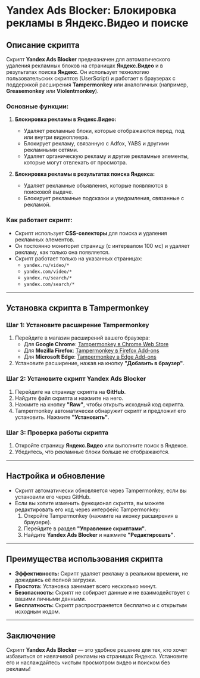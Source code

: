 # **Yandex Ads Blocker: Блокировка рекламы в Яндекс.Видео и поиске**

## **Описание скрипта**

Скрипт **Yandex Ads Blocker** предназначен для автоматического удаления рекламных блоков на страницах **Яндекс.Видео** и в результатах поиска **Яндекс**. Он использует технологию пользовательских скриптов (UserScript) и работает в браузерах с поддержкой расширения **Tampermonkey** или аналогичных (например, **Greasemonkey** или **Violentmonkey**).

### **Основные функции:**
1. **Блокировка рекламы в Яндекс.Видео:**
   - Удаляет рекламные блоки, которые отображаются перед, под или внутри видеоплеера.
   - Блокирует рекламу, связанную с Adfox, YABS и другими рекламными сетями.
   - Удаляет органическую рекламу и другие рекламные элементы, которые могут отвлекать от просмотра.

2. **Блокировка рекламы в результатах поиска Яндекса:**
   - Удаляет рекламные объявления, которые появляются в поисковой выдаче.
   - Блокирует рекламные подсказки и уведомления, связанные с рекламой.

### **Как работает скрипт:**
- Скрипт использует **CSS-селекторы** для поиска и удаления рекламных элементов.
- Он постоянно мониторит страницу (с интервалом 100 мс) и удаляет рекламу, как только она появляется.
- Скрипт работает только на указанных страницах:
  - `yandex.ru/video/*`
  - `yandex.com/video/*`
  - `yandex.ru/search/*`
  - `yandex.com/search/*`

---

## **Установка скрипта в Tampermonkey**

### **Шаг 1: Установите расширение Tampermonkey**
1. Перейдите в магазин расширений вашего браузера:
   - Для **Google Chrome**: [Tampermonkey в Chrome Web Store](https://chrome.google.com/webstore/detail/tampermonkey/dhdgffkkebhmkfjojejmpbldmpobfkfo)
   - Для **Mozilla Firefox**: [Tampermonkey в Firefox Add-ons](https://addons.mozilla.org/ru/firefox/addon/tampermonkey/)
   - Для **Microsoft Edge**: [Tampermonkey в Edge Add-ons](https://microsoftedge.microsoft.com/addons/detail/tampermonkey/dhdgffkkebhmkfjojejmpbldmpobfkfo)
2. Установите расширение, нажав на кнопку **"Добавить в браузер"**.

### **Шаг 2: Установите скрипт Yandex Ads Blocker**
1. Перейдите на страницу скрипта на **GitHub**.
2. Найдите файл скрипта и нажмите на него.
3. Нажмите на кнопку **"Raw"**, чтобы открыть исходный код скрипта.
4. Tampermonkey автоматически обнаружит скрипт и предложит его установить. Нажмите **"Установить"**.

### **Шаг 3: Проверка работы скрипта**
1. Откройте страницу **Яндекс.Видео** или выполните поиск в Яндексе.
2. Убедитесь, что рекламные блоки больше не отображаются.

---

## **Настройка и обновление**
- Скрипт автоматически обновляется через Tampermonkey, если вы установили его через GitHub.
- Если вы хотите изменить функционал скрипта, вы можете редактировать его код через интерфейс Tampermonkey:
  1. Откройте Tampermonkey (нажмите на иконку расширения в браузере).
  2. Перейдите в раздел **"Управление скриптами"**.
  3. Найдите **Yandex Ads Blocker** и нажмите **"Редактировать"**.

---

## **Преимущества использования скрипта**
- **Эффективность:** Скрипт удаляет рекламу в реальном времени, не дожидаясь её полной загрузки.
- **Простота:** Установка занимает всего несколько минут.
- **Безопасность:** Скрипт не собирает данные и не взаимодействует с вашими личными данными.
- **Бесплатность:** Скрипт распространяется бесплатно и с открытым исходным кодом.

---

## **Заключение**
Скрипт **Yandex Ads Blocker** — это удобное решение для тех, кто хочет избавиться от навязчивой рекламы на страницах Яндекса. Установите его и наслаждайтесь чистым просмотром видео и поиском без рекламы!
